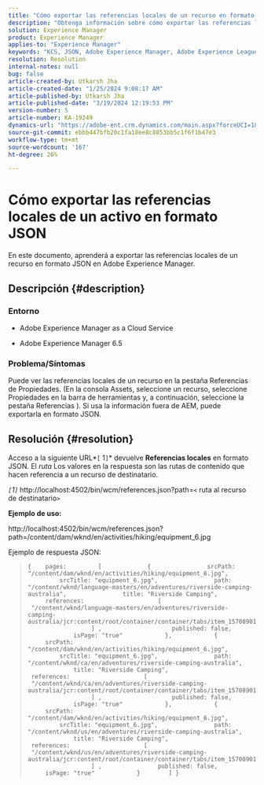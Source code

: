 ```yaml
---
title: "Cómo exportar las referencias locales de un recurso en formato JSON"
description: "Obtenga información sobre cómo exportar las referencias locales de un recurso en formato JSON en Adobe Experience Manager"
solution: Experience Manager
product: Experience Manager
applies-to: "Experience Manager"
keywords: "KCS, JSON, Adobe Experience Manager, Adobe Experience League AEM, Propiedades,"
resolution: Resolution
internal-notes: null
bug: false
article-created-by: Utkarsh Jha
article-created-date: "1/25/2024 9:08:17 AM"
article-published-by: Utkarsh Jha
article-published-date: "3/19/2024 12:19:53 PM"
version-number: 5
article-number: KA-19249
dynamics-url: "https://adobe-ent.crm.dynamics.com/main.aspx?forceUCI=1&pagetype=entityrecord&etn=knowledgearticle&id=4ccfb441-61bb-ee11-a569-6045bd006b3d"
source-git-commit: ebbb447bfb20c1fa18ee8c8853bb5c1f6f1b47e3
workflow-type: tm+mt
source-wordcount: '167'
ht-degree: 26%

---
```


# Cómo exportar las referencias locales de un activo en formato JSON


En este documento, aprenderá a exportar las referencias locales de un recurso en formato JSON en Adobe Experience Manager.

## Descripción {#description}


### <b>Entorno</b>

- Adobe Experience Manager as a Cloud Service


- Adobe Experience Manager 6.5


### <b>Problema/Síntomas</b>

Puede ver las referencias locales de un recurso en la pestaña Referencias de Propiedades. (En la consola Assets, seleccione un recurso, seleccione Propiedades en la barra de herramientas y, a continuación, seleccione la pestaña Referencias ). Si usa la información fuera de AEM, puede exportarla en formato JSON.


## Resolución {#resolution}


Acceso a la siguiente URL*`[` 1`]`* devuelve <b>Referencias locales</b> en formato JSON. El *ruta* Los valores en la respuesta son las rutas de contenido que hacen referencia a un recurso de destinatario.

*`[`1`]`<b>* </b>http://localhost:4502/bin/wcm/references.json?path=`<` ruta al recurso de destinatario`>`



<b>Ejemplo de uso:</b>

http://localhost:4502/bin/wcm/references.json?path=/content/dam/wknd/en/activities/hiking/equipment_6.jpg

Ejemplo de respuesta JSON:


> ```
> {    pages:         [             {                srcPath: "/content/dam/wknd/en/activities/hiking/equipment_6.jpg",                srcTitle: "equipment_6.jpg",                path: "/content/wknd/language-masters/en/adventures/riverside-camping-australia",                title: "Riverside Camping",                references:                     [                         "/content/wknd/language-masters/en/adventures/riverside-camping-australia/jcr:content/root/container/container/tabs/item_1570890147607/par0/image/fileReference"                    ] ,                    published: false,                    isPage: "true"            },            {                srcPath: "/content/dam/wknd/en/activities/hiking/equipment_6.jpg",                srcTitle: "equipment_6.jpg",                path: "/content/wknd/ca/en/adventures/riverside-camping-australia",                title: "Riverside Camping",                references:                     [                         "/content/wknd/ca/en/adventures/riverside-camping-australia/jcr:content/root/container/container/tabs/item_1570890147607/par0/image/fileReference"                    ] ,                    published: false,                    isPage: "true"            },            {                srcPath: "/content/dam/wknd/en/activities/hiking/equipment_6.jpg",                srcTitle: "equipment_6.jpg",                path: "/content/wknd/us/en/adventures/riverside-camping-australia",                title: "Riverside Camping",                references:                     [                         "/content/wknd/us/en/adventures/riverside-camping-australia/jcr:content/root/container/container/tabs/item_1570890147607/par0/image/fileReference"                    ] ,                published: false,                isPage: "true"            }        ] }
> ```

